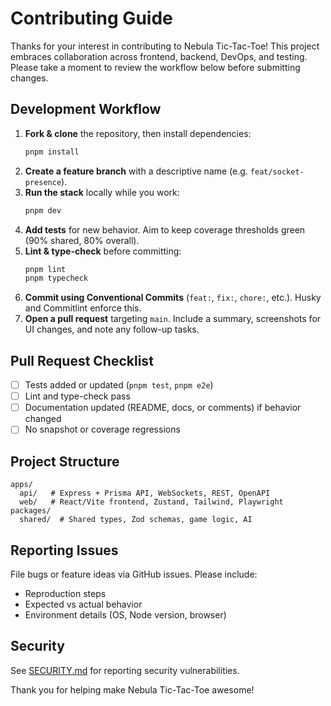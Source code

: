 # Contributing Guide

Thanks for your interest in contributing to Nebula Tic-Tac-Toe! This project embraces collaboration across frontend, backend, DevOps, and testing. Please take a moment to review the workflow below before submitting changes.

## Development Workflow

1. **Fork & clone** the repository, then install dependencies:
   ```bash
   pnpm install
   ```
2. **Create a feature branch** with a descriptive name (e.g. `feat/socket-presence`).
3. **Run the stack** locally while you work:
   ```bash
   pnpm dev
   ```
4. **Add tests** for new behavior. Aim to keep coverage thresholds green (90% shared, 80% overall).
5. **Lint & type-check** before committing:
   ```bash
   pnpm lint
   pnpm typecheck
   ```
6. **Commit using Conventional Commits** (`feat:`, `fix:`, `chore:`, etc.). Husky and Commitlint enforce this.
7. **Open a pull request** targeting `main`. Include a summary, screenshots for UI changes, and note any follow-up tasks.

## Pull Request Checklist

- [ ] Tests added or updated (`pnpm test`, `pnpm e2e`)
- [ ] Lint and type-check pass
- [ ] Documentation updated (README, docs, or comments) if behavior changed
- [ ] No snapshot or coverage regressions

## Project Structure

```
apps/
  api/   # Express + Prisma API, WebSockets, REST, OpenAPI
  web/   # React/Vite frontend, Zustand, Tailwind, Playwright
packages/
  shared/  # Shared types, Zod schemas, game logic, AI
```

## Reporting Issues

File bugs or feature ideas via GitHub issues. Please include:

- Reproduction steps
- Expected vs actual behavior
- Environment details (OS, Node version, browser)

## Security

See [SECURITY.md](SECURITY.md) for reporting security vulnerabilities.

Thank you for helping make Nebula Tic-Tac-Toe awesome!
